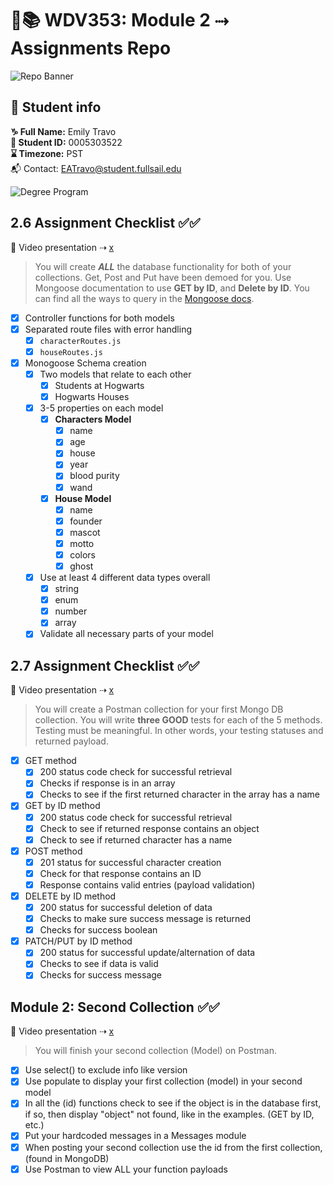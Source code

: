 # 🔐📚 WDV353: Module 2 ⤑ Assignments Repo

![Repo Banner](https://www.dropbox.com/scl/fi/2tg9yj1my4tu4e6r3ryhq/repobanner.png?rlkey=u81eqfslsjercs9je5r13s52u&raw=1)

## 🔗 Student info

**♑ Full Name:** Emily Travo <br>
**🔑 Student ID:** 0005303522 <br>
**⌛ Timezone:** PST <br>
📬 Contact: EATravo@student.fullsail.edu

![Degree Program](https://img.shields.io/badge/Degree-Web%20Development-orange?logo=gnometerminal)
<br>

## 2.6 Assignment Checklist ✅✅

🎥 Video presentation ⇢ [x](https://youtu.be/v2uCYagZsp0)

> You will create **_ALL_** the database functionality for both of your collections. Get, Post and Put have been demoed for you. Use Mongoose documentation to use **GET by ID**, and **Delete by ID**. You can find all the ways to query in the [Mongoose docs](https://mongoosejs.com/docs/queries.html).

- [x] Controller functions for both models
- [x] Separated route files with error handling
  - [x] `characterRoutes.js`
  - [x] `houseRoutes.js`
- [x] Monogoose Schema creation
  - [x] Two models that relate to each other
    - [x] Students at Hogwarts
    - [x] Hogwarts Houses
  - [x] 3-5 properties on each model
    - [x] **Characters Model**
      - [x] name
      - [x] age
      - [x] house
      - [x] year
      - [x] blood purity
      - [x] wand
    - [x] **House Model**
      - [x] name
      - [x] founder
      - [x] mascot
      - [x] motto
      - [x] colors
      - [x] ghost
  - [x] Use at least 4 different data types overall
    - [x] string
    - [x] enum
    - [x] number
    - [x] array
  - [x] Validate all necessary parts of your model

## 2.7 Assignment Checklist ✅✅

🎥 Video presentation ⇢ [x](https://youtu.be/rUleJWe88Ok)

> You will create a Postman collection for your first Mongo DB collection. You will write **three GOOD** tests for each of the 5 methods. Testing must be meaningful. In other words, your testing statuses and returned payload.

- [x] GET method
  - [x] 200 status code check for successful retrieval
  - [x] Checks if response is in an array
  - [x] Checks to see if the first returned character in the array has a name
- [x] GET by ID method
  - [x] 200 status code check for successful retrieval
  - [x] Check to see if returned response contains an object
  - [x] Check to see if returned character has a name
- [x] POST method
  - [x] 201 status for successful character creation
  - [x] Check for that response contains an ID
  - [x] Response contains valid entries (payload validation)
- [x] DELETE by ID method
  - [x] 200 status for successful deletion of data
  - [x] Checks to make sure success message is returned
  - [x] Checks for success boolean
- [x] PATCH/PUT by ID method
  - [x] 200 status for successful update/alternation of data
  - [x] Checks to see if data is valid
  - [x] Checks for success message

## Module 2: Second Collection ✅✅

🎥 Video presentation ⇢ [x](https://youtu.be/k-iqxngfiJw)

> You will finish your second collection (Model) on Postman.

- [x] Use select() to exclude info like version
- [x] Use populate to display your first collection (model) in your second model
- [x] In all the (id) functions check to see if the object is in the database first, if so, then display "object" not found, like in the examples. (GET by ID, etc.)
- [x] Put your hardcoded messages in a Messages module
- [x] When posting your second collection use the id from the first collection, (found in MongoDB)
- [x] Use Postman to view ALL your function payloads

